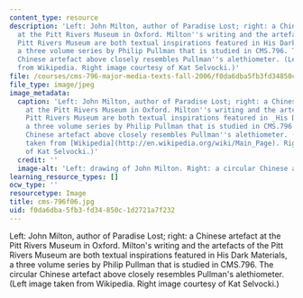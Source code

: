 ```yaml
---
content_type: resource
description: 'Left: John Milton, author of Paradise Lost; right: a Chinese artefact
  at the Pitt Rivers Museum in Oxford. Milton''s writing and the artefacts of the
  Pitt Rivers Museum are both textual inspirations featured in His Dark Materials,
  a three volume series by Philip Pullman that is studied in CMS.796. The circular
  Chinese artefact above closely resembles Pullman''s alethiometer. (Left image taken
  from Wikipedia. Right image courtesy of Kat Selvocki.)'
file: /courses/cms-796-major-media-texts-fall-2006/f0da6dba5fb3fd34850c1d2721a7f232_cms-796f06.jpg
file_type: image/jpeg
image_metadata:
  caption: 'Left: John Milton, author of Paradise Lost; right: a Chinese artefact
    at the Pitt Rivers Museum in Oxford. Milton''s writing and the artefacts of the
    Pitt Rivers Museum are both textual inspirations featured in _His Dark Materials_,
    a three volume series by Philip Pullman that is studied in CMS.796. The circular
    Chinese artefact above closely resembles Pullman''s alethiometer. (Left image
    taken from [Wikipedia](http://en.wikipedia.org/wiki/Main_Page). Right image courtesy
    of Kat Selvocki.)'
  credit: ''
  image-alt: 'Left: drawing of John Milton. Right: a circular Chinese artefact.'
learning_resource_types: []
ocw_type: ''
resourcetype: Image
title: cms-796f06.jpg
uid: f0da6dba-5fb3-fd34-850c-1d2721a7f232
---
```

Left: John Milton, author of Paradise Lost; right: a Chinese artefact at the Pitt Rivers Museum in Oxford. Milton's writing and the artefacts of the Pitt Rivers Museum are both textual inspirations featured in His Dark Materials, a three volume series by Philip Pullman that is studied in CMS.796. The circular Chinese artefact above closely resembles Pullman's alethiometer. (Left image taken from Wikipedia. Right image courtesy of Kat Selvocki.)

